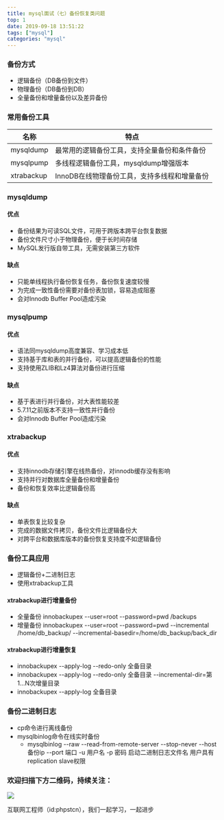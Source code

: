 ```yaml
---
title: mysql面试（七）备份恢复类问题
top: 1
date: 2019-09-18 13:51:22
tags: ["mysql"]
categories: "mysql"
---
```

### 备份方式
- 逻辑备份（DB备份到文件）
- 物理备份（DB备份到DB）
- 全量备份和增量备份以及差异备份

### 常用备份工具
|名称|特点|
|-|-|
|mysqldump|最常用的逻辑备份工具，支持全量备份和条件备份|
|mysqlpump|多线程逻辑备份工具，mysqldump增强版本|
|xtrabackup|InnoDB在线物理备份工具，支持多线程和增量备份|

### mysqldump

#### 优点
- 备份结果为可读SQL文件，可用于跨版本跨平台恢复数据
- 备份文件尺寸小于物理备份，便于长时间存储
- MySQL发行版自带工具，无需安装第三方软件

#### 缺点
- 只能单线程执行备份恢复任务，备份恢复速度较慢
- 为完成一致性备份需要对备份表加锁，容易造成阻塞
- 会对Innodb Buffer Pool造成污染

### mysqlpump

#### 优点
- 语法同mysqldump高度兼容、学习成本低
- 支持基于库和表的并行备份，可以提高逻辑备份的性能
- 支持使用ZLIB和Lz4算法对备份进行压缩

#### 缺点
- 基于表进行并行备份，对大表性能较差
- 5.7.11之前版本不支持一致性并行备份
- 会对Innodb Buffer Pool造成污染

### xtrabackup
#### 优点
- 支持innodb存储引擎在线热备份，对innodb缓存没有影响
- 支持并行对数据库全量备份和增量备份
- 备份和恢复效率比逻辑备份高

#### 缺点
- 单表恢复比较复杂
- 完成的数据文件拷贝，备份文件比逻辑备份大
- 对跨平台和数据库版本的备份恢复支持度不如逻辑备份

### 备份工具应用
- 逻辑备份+二进制日志
- 使用xtrabackup工具
#### xtrabackup进行增量备份
- 全量备份 innobackupex --user=root --password=pwd /backups
- 增量备份 innobackupex --user=root --password=pwd --incremental /home/db_backup/ --incremental-basedir=/home/db_backup/back_dir

#### xtrabackup进行增量恢复
- innobackupex --apply-log --redo-only 全备目录
- innobackupex --apply-log --redo-only 全备目录 --incremental-dir=第1...N次增量目录
- innobackupex --apply-log 全备目录

### 备份二进制日志
- cp命令进行离线备份
- mysqlbinlog命令在线实时备份
  - mysqlbinlog --raw --read-from-remote-server --stop-never --host 备份ip --port 端口 -u 用户名 -p 密码 启动二进制日志文件名
用户具有 replication slave权限

### 欢迎扫描下方二维码，持续关注：
![](http://ww1.sinaimg.cn/large/a616b9a4gy1g4xzv954a4j20760763yo.jpg)

互联网工程师（id:phpstcn），我们一起学习，一起进步